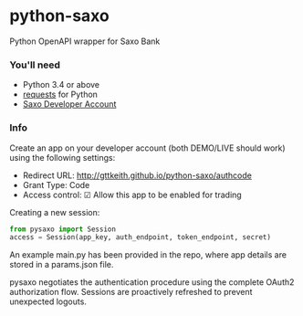 # python-saxo
Python OpenAPI wrapper for Saxo Bank

### You'll need  
* Python 3.4 or above
* [requests](https://requests.readthedocs.io/en/master/) for Python
* [Saxo Developer Account](https://www.developer.saxo/)

### Info    
Create an app on your developer account (both DEMO/LIVE should work) using the following settings:

* Redirect URL: http://gttkeith.github.io/python-saxo/authcode
* Grant Type: Code
* Access control: ☑ Allow this app to be enabled for trading

Creating a new session:

```python
from pysaxo import Session
access = Session(app_key, auth_endpoint, token_endpoint, secret)
```

An example main.py has been provided in the repo, where app details are stored in a params.json file.

pysaxo negotiates the authentication procedure using the complete OAuth2 authorization flow. Sessions are proactively refreshed to prevent unexpected logouts.
